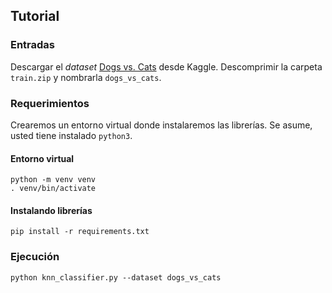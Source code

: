 ## Tutorial
### Entradas
Descargar el *dataset* [Dogs vs. Cats](https://www.kaggle.com/c/dogs-vs-cats/data) desde Kaggle.
Descomprimir la carpeta `train.zip` y nombrarla `dogs_vs_cats`.

### Requerimientos
Crearemos un entorno virtual donde instalaremos las librerías. Se asume, usted tiene instalado `python3`.
#### Entorno virtual
```
python -m venv venv
. venv/bin/activate
```
#### Instalando librerías
```
pip install -r requirements.txt
```

### Ejecución
```
python knn_classifier.py --dataset dogs_vs_cats
```
